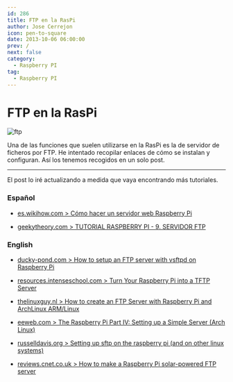 ```yaml
---
id: 286
title: FTP en la RasPi
author: Jose Cerrejon
icon: pen-to-square
date: 2013-10-06 06:00:00
prev: /
next: false
category:
  - Raspberry PI
tag:
  - Raspberry PI
---
```


# FTP en la RasPi

![ftp](/images/ftp.jpg)

Una de las funciones que suelen utilizarse en la RasPi es la de servidor de ficheros por FTP. He intentado recopilar enlaces de cómo se instalan y configuran. Así los tenemos recogidos en un solo post.

- - -
El post lo iré actualizando a medida que vaya encontrando más tutoriales.

###  Espa&ntilde;ol

* [es.wikihow.com > Cómo hacer un servidor web Raspberry Pi](http://es.wikihow.com/hacer-un-servidor-web-Raspberry-Pi)

* [geekytheory.com > TUTORIAL RASPBERRY PI - 9. SERVIDOR FTP](http://geekytheory.com/tutorial-raspberry-pi-9-servidor-ftp/)

###  English

* [ducky-pond.com > How to setup an FTP server with vsftpd on Raspberry Pi](http://www.ducky-pond.com/posts/2013/Aug/install-an-ftp-server-on-rpi/)

* [resources.intenseschool.com > Turn Your Raspberry Pi into a TFTP Server](http://resources.intenseschool.com/introduction-to-raspberry-pi/) 

* [thelinuxguy.nl > How to create an FTP Server with Raspberry Pi and ArchLinux ARM/Linux](http://www.thelinuxguy.nl/how-tos/how-to-create-an-ftp-server-with-raspberry-pi-and-archlinux-armlinux/)

* [eeweb.com > The Raspberry Pi Part IV: Setting up a Simple Server (Arch Linux)](http://www.eeweb.com/blog/kyle_olive/the-raspberry-pi-part-iv-setting-up-a-simple-server)

* [russelldavis.org > Setting up sftp on the raspberry pi (and on other linux systems)](http://russelldavis.org/2013/08/18/setting-up-sftp-on-the-raspberry-pi-and-on-other-linux-systems-2/)

* [reviews.cnet.co.uk > How to make a Raspberry Pi solar-powered FTP server](http://reviews.cnet.co.uk/desktops/how-to-make-a-raspberry-pi-solar-powered-ftp-server-50009923/)